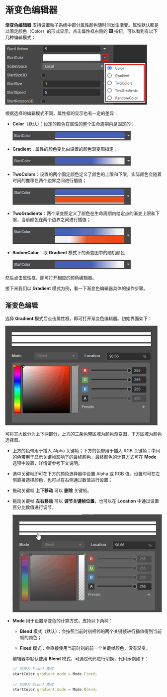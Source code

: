 # 渐变色编辑器

**渐变色编辑器** 支持设置粒子系统中部分属性颜色随时间发生渐变。属性默认都是以固定颜色（Color）的形式显示，点击属性框右侧的 ![menu-button](img/menu-button.png) 按钮，可以看到有以下几种编辑模式：

![set-color](gradient-editor/set-color.png)

根据选择的编辑模式不同，属性框的显示也有一定的差异：

- **Color**（默认）：设定的颜色在属性的整个生命周期内是固定的；

    ![color](gradient-editor/color.png)

- **Gradient**：属性的颜色变化由设置的颜色渐变图指定；

    ![gradient](gradient-editor/gradient.png)

- **TwoColors**：设置的两个固定颜色定义了颜色的上限和下限，实际颜色会随着时间的推移在两个边界之间进行插值；

    ![two-colors](gradient-editor/two-colors.png)

- **TwoGradients**：两个渐变图定义了颜色在生命周期内给定点的渐变上限和下限，当前颜色在两个边界之间进行插值；

    ![two-gradients](gradient-editor/two-gradients.png)

- **RadomColor**：取 **Gradient** 模式下的渐变图中的随机颜色

    ![radom-color](gradient-editor/radom-color.png)

然后点击属性框，即可打开相应的颜色编辑器。

接下来我们以 **Gradient** 模式为例，看一下渐变色编辑器具体的操作步骤。

## 渐变色编辑

选择 **Gradient** 模式后点击属性框，即可打开渐变色编辑器。初始界面如下：

![gradient_editor](gradient-editor/gradient-editor.png)

可将其大致分为上下两部分，上方的三条色带区域为颜色渐变图，下方区域为颜色选择器。

- 上方的色带用于插入 Alpha 关键帧；下方的色带用于插入 RGB 关键帧；中间的色带用于显示关键帧影响下的最终颜色，最终颜色的计算方式可在 **Mode** 选项中设置，详情请参考下文说明。

- 选中关键帧即可在下方的颜色选择器中设置 Alpha 或 RGB 值。设置时可在左侧直接选择颜色，也可以在右侧通过数值进行设置；

- 拖动关键帧 **上下移动** 可以 **删除** 关键帧。

- 拖动关键帧 **左右移动** 可以 **调节关键帧位置**，也可以在 **Location** 中通过设置百分比数值进行调节。

    ![gradient_editor](gradient-editor/edit-gradient.gif)

- **Mode** 用于设置渐变色的计算方式，支持以下两种：

    - **Blend** 模式（默认）：会按照当前时刻相邻的两个关键帧进行插值得到当前帧的颜色；

    - **Fixed** 模式：会直接使用当前时刻的前一个关键帧颜色，没有渐变。

    编辑器中默认使用 **Blend** 模式，可通过代码进行切换，代码示例如下：

    ```ts
    // 切换为 Fixed 模式
    startColor.gradient.mode = Mode.Fixed;

    // 切换为 Blend 模式
    startColor.gradient.mode = Mode.Blend;
    ```
